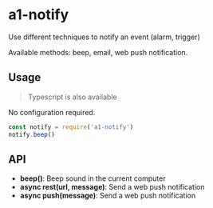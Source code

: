 # a1-notify

Use different techniques to notify an event (alarm, trigger)

Available methods: beep, email, web push notification.

## Usage

> Typescript is also available

No configuration required.

```javascript
const notify = require('a1-notify')
notify.beep()
```

## API

- **beep()**: Beep sound in the current computer
- **async rest(url, message)**: Send a web push notification
- **async push(message)**: Send a web push notification